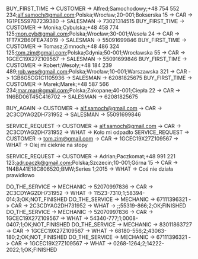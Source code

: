 [//]: # (Ten znak możesz traktować jak komentarz.)
[//]: # (W tym pliku będziemy symulować działania użytkownika.)

[//]: # (Poniżej znajdziesz wpisy reprezentujące działania użytkownika. Zastanów się nad schematem / wzorcem pojedynczego wpisu.)
[//]: # (Przy niektórych wpisach znajdziesz komentarz.)

[//]: # (Teraz zasymulujmy sytuację, gdzie nowy klient kupuje samochód)
[//]: # (name;surname;telephone;email;country;city;postal_code;address)
BUY_FIRST_TIME -> CUSTOMER -> Alfred;Samochodowy;+48 754 552 234;alf.samoch@gmail.com;Polska;Wrocław;20-001;Bokserska 15 -> CAR -> 1G1PE5S97B7239380 -> SALESMAN -> 73021314515
BUY_FIRST_TIME -> CUSTOMER -> Monika;Cybulska;+48 458 774 125;mon.cyb@gmail.com;Polska;Wrocław;30-001;Wesoła 24 -> CAR -> 1FT7X2B60FEA74019 -> SALESMAN -> 55091699846
BUY_FIRST_TIME -> CUSTOMER -> Tomasz;Zimnoch;+48 486 324 125;tom.zim@gmail.com;Polska;Gdynia;50-001;Wrocławska 55 -> CAR -> 1GCEC19X27Z109567 -> SALESMAN -> 55091699846
BUY_FIRST_TIME -> CUSTOMER -> Robert;Wesoły;+48 184 239 489;rob.wes@gmail.com;Polska;Wrocław;10-001;Warszawska 321 -> CAR -> 1GB6G5CG1C1105936 -> SALESMAN -> 62081825675
BUY_FIRST_TIME -> CUSTOMER -> Marek;Marek;+48 587 566 234;mar.mar@gmail.com;Polska;Zakopane;40-001;Ciepła 22 -> CAR -> 1N6BD06T45C416702 -> SALESMAN -> 62081825675

[//]: # (Teraz samochód kupuje klient, który kupował już wcześniej samochód)
BUY_AGAIN -> CUSTOMER -> alf.samoch@gmail.com -> CAR -> 2C3CDYAG2DH731952 -> SALESMAN -> 55091699846

[//]: # (Następnie klient taki przyprowadza samochód do warsztatu i dokonuje naprawy)
SERVICE_REQUEST -> CUSTOMER -> alf.samoch@gmail.com -> CAR -> 2C3CDYAG2DH731952 -> WHAT -> Koło mi odpadło 
SERVICE_REQUEST -> CUSTOMER -> tom.zim@gmail.com -> CAR -> 1GCEC19X27Z109567 -> WHAT -> Olej mi cieknie na stopy 

[//]: # (Teraz do warsztatu przychodzą klienci, którzy nie kupili samochodu u tego dealera)
SERVICE_REQUEST -> CUSTOMER -> Adrian;Paczkomat;+48 991 221 123;adr.paczk@gmail.com;Polska;Szczecin;10-001;Górna 15 -> CAR -> 1N4BA41E18C806520;BMW;Series 1;2015 -> WHAT -> Coś nie działa prawidłowo

[//]: # (Później, każdy mechanik sprawdza, czy została do niego przydzielona jakaś praca.)
[//]: # (Oczywiście w takim przypadku, pisząc oprogramowanie musielibyśmy wprowadzić jakieś reguły biznesowe, żeby odzwierciedlić proces, w którym przydzielana jest praca mechanikom.)
[//]: # (Z racji, że jest to przykład edukacyjny, uprościmy sobie całość.)
[//]: # (service_code;quantity:product_code;quantity;comment;finished)

DO_THE_SERVICE -> MECHANIC -> 52070997836 -> CAR -> 2C3CDYAG2DH731952 -> WHAT -> 11523-7310;1;58394-014;3;OK;NOT_FINISHED
DO_THE_SERVICE -> MECHANIC -> 67111396321 -> CAR -> 2C3CDYAG2DH731952 -> WHAT -> ;;55319-866;2;OK;FINISHED
DO_THE_SERVICE -> MECHANIC -> 52070997836 -> CAR -> 1GCEC19X27Z109567 -> WHAT -> 54340-777;1;0008-0407;1;OK;NOT_FINISHED
DO_THE_SERVICE -> MECHANIC -> 83011863727 -> CAR -> 1GCEC19X27Z109567 -> WHAT -> 68180-556;2;43063-180;2;OK;NOT_FINISHED
DO_THE_SERVICE -> MECHANIC -> 67111396321 -> CAR -> 1GCEC19X27Z109567 -> WHAT -> 0268-1264;2;14222-2022;1;OK;FINISHED

[//]: # (Na koniec implementacji, dopisz jeszcze możliwość wyciągnięcia historii serwisowej auta na podstawie jego numeru VIN)